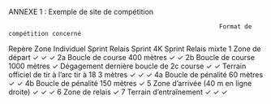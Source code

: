 ANNEXE 1 : Exemple de site de compétition

                                                              Format de compétition concerné

Repère Zone Individuel Sprint Relais
Sprint
4K Sprint Relais mixte
1 Zone de départ ✓ ✓ ✓
2a Boucle de course 400 mètres ✓ ✓
2b Boucle de course 1000 mètres ✓
Dégagement dernière boucle de
2c
course ✓ ✓
Terrain officiel de tir à l’arc tir à 18
3
mètres ✓ ✓ ✓
4a Boucle de pénalité 60 mètres ✓ ✓
4b Boucle de pénalité 150 mètres ✓
5 Zone d’arrivée (40 m en ligne droite) ✓ ✓ ✓
6 Zone de relais ✓
7 Terrain d’entraînement ✓ ✓ ✓
